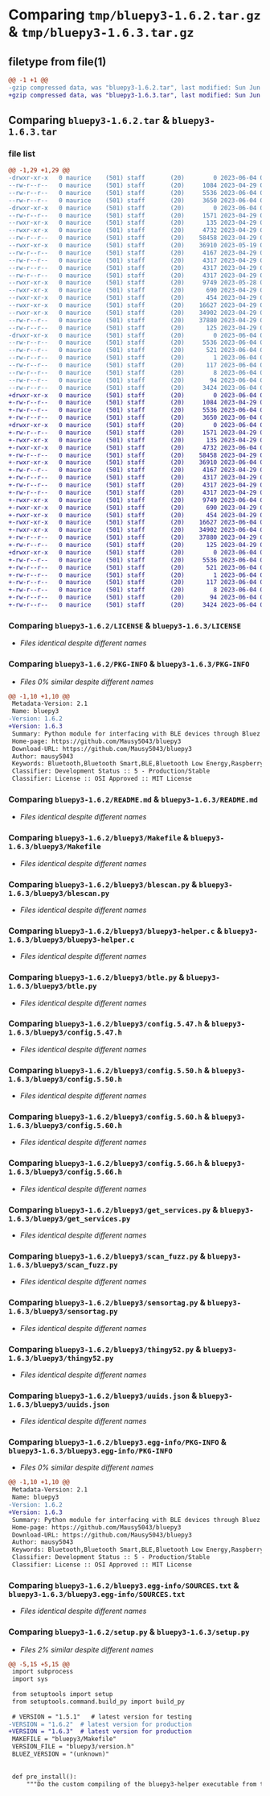 # Comparing `tmp/bluepy3-1.6.2.tar.gz` & `tmp/bluepy3-1.6.3.tar.gz`

## filetype from file(1)

```diff
@@ -1 +1 @@
-gzip compressed data, was "bluepy3-1.6.2.tar", last modified: Sun Jun  4 08:20:43 2023, max compression
+gzip compressed data, was "bluepy3-1.6.3.tar", last modified: Sun Jun  4 09:14:23 2023, max compression
```

## Comparing `bluepy3-1.6.2.tar` & `bluepy3-1.6.3.tar`

### file list

```diff
@@ -1,29 +1,29 @@
-drwxr-xr-x   0 maurice    (501) staff       (20)        0 2023-06-04 08:20:43.102784 bluepy3-1.6.2/
--rw-r--r--   0 maurice    (501) staff       (20)     1084 2023-04-29 09:30:37.000000 bluepy3-1.6.2/LICENSE
--rw-r--r--   0 maurice    (501) staff       (20)     5536 2023-06-04 08:20:43.102864 bluepy3-1.6.2/PKG-INFO
--rw-r--r--   0 maurice    (501) staff       (20)     3650 2023-06-04 07:33:33.000000 bluepy3-1.6.2/README.md
-drwxr-xr-x   0 maurice    (501) staff       (20)        0 2023-06-04 08:20:43.102011 bluepy3-1.6.2/bluepy3/
--rw-r--r--   0 maurice    (501) staff       (20)     1571 2023-04-29 09:30:37.000000 bluepy3-1.6.2/bluepy3/Makefile
--rwxr-xr-x   0 maurice    (501) staff       (20)      135 2023-04-29 09:30:37.000000 bluepy3-1.6.2/bluepy3/__init__.py
--rwxr-xr-x   0 maurice    (501) staff       (20)     4732 2023-04-29 09:33:24.000000 bluepy3-1.6.2/bluepy3/blescan.py
--rw-r--r--   0 maurice    (501) staff       (20)    58458 2023-04-29 09:30:37.000000 bluepy3-1.6.2/bluepy3/bluepy3-helper.c
--rwxr-xr-x   0 maurice    (501) staff       (20)    36910 2023-05-19 05:34:25.000000 bluepy3-1.6.2/bluepy3/btle.py
--rw-r--r--   0 maurice    (501) staff       (20)     4167 2023-04-29 09:30:37.000000 bluepy3-1.6.2/bluepy3/config.5.47.h
--rw-r--r--   0 maurice    (501) staff       (20)     4317 2023-04-29 09:30:37.000000 bluepy3-1.6.2/bluepy3/config.5.50.h
--rw-r--r--   0 maurice    (501) staff       (20)     4317 2023-04-29 09:30:37.000000 bluepy3-1.6.2/bluepy3/config.5.60.h
--rw-r--r--   0 maurice    (501) staff       (20)     4317 2023-04-29 09:30:37.000000 bluepy3-1.6.2/bluepy3/config.5.66.h
--rwxr-xr-x   0 maurice    (501) staff       (20)     9749 2023-05-28 05:30:47.000000 bluepy3-1.6.2/bluepy3/get_services.py
--rwxr-xr-x   0 maurice    (501) staff       (20)      690 2023-04-29 09:30:37.000000 bluepy3-1.6.2/bluepy3/scan_fuzz.py
--rwxr-xr-x   0 maurice    (501) staff       (20)      454 2023-04-29 09:30:37.000000 bluepy3-1.6.2/bluepy3/scanner.py
--rwxr-xr-x   0 maurice    (501) staff       (20)    16627 2023-04-29 09:30:37.000000 bluepy3-1.6.2/bluepy3/sensortag.py
--rwxr-xr-x   0 maurice    (501) staff       (20)    34902 2023-04-29 09:30:37.000000 bluepy3-1.6.2/bluepy3/thingy52.py
--rw-r--r--   0 maurice    (501) staff       (20)    37880 2023-04-29 09:30:37.000000 bluepy3-1.6.2/bluepy3/uuids.json
--rw-r--r--   0 maurice    (501) staff       (20)      125 2023-04-29 09:30:37.000000 bluepy3-1.6.2/bluepy3/version.h
-drwxr-xr-x   0 maurice    (501) staff       (20)        0 2023-06-04 08:20:43.102672 bluepy3-1.6.2/bluepy3.egg-info/
--rw-r--r--   0 maurice    (501) staff       (20)     5536 2023-06-04 08:20:43.000000 bluepy3-1.6.2/bluepy3.egg-info/PKG-INFO
--rw-r--r--   0 maurice    (501) staff       (20)      521 2023-06-04 08:20:43.000000 bluepy3-1.6.2/bluepy3.egg-info/SOURCES.txt
--rw-r--r--   0 maurice    (501) staff       (20)        1 2023-06-04 08:20:43.000000 bluepy3-1.6.2/bluepy3.egg-info/dependency_links.txt
--rw-r--r--   0 maurice    (501) staff       (20)      117 2023-06-04 08:20:43.000000 bluepy3-1.6.2/bluepy3.egg-info/entry_points.txt
--rw-r--r--   0 maurice    (501) staff       (20)        8 2023-06-04 08:20:43.000000 bluepy3-1.6.2/bluepy3.egg-info/top_level.txt
--rw-r--r--   0 maurice    (501) staff       (20)       94 2023-06-04 08:20:43.103080 bluepy3-1.6.2/setup.cfg
--rw-r--r--   0 maurice    (501) staff       (20)     3424 2023-06-04 08:20:15.000000 bluepy3-1.6.2/setup.py
+drwxr-xr-x   0 maurice    (501) staff       (20)        0 2023-06-04 09:14:23.539191 bluepy3-1.6.3/
+-rw-r--r--   0 maurice    (501) staff       (20)     1084 2023-04-29 09:30:37.000000 bluepy3-1.6.3/LICENSE
+-rw-r--r--   0 maurice    (501) staff       (20)     5536 2023-06-04 09:14:23.539261 bluepy3-1.6.3/PKG-INFO
+-rw-r--r--   0 maurice    (501) staff       (20)     3650 2023-06-04 07:33:33.000000 bluepy3-1.6.3/README.md
+drwxr-xr-x   0 maurice    (501) staff       (20)        0 2023-06-04 09:14:23.538346 bluepy3-1.6.3/bluepy3/
+-rw-r--r--   0 maurice    (501) staff       (20)     1571 2023-04-29 09:30:37.000000 bluepy3-1.6.3/bluepy3/Makefile
+-rwxr-xr-x   0 maurice    (501) staff       (20)      135 2023-04-29 09:30:37.000000 bluepy3-1.6.3/bluepy3/__init__.py
+-rwxr-xr-x   0 maurice    (501) staff       (20)     4732 2023-06-04 08:43:19.000000 bluepy3-1.6.3/bluepy3/blescan.py
+-rw-r--r--   0 maurice    (501) staff       (20)    58458 2023-04-29 09:30:37.000000 bluepy3-1.6.3/bluepy3/bluepy3-helper.c
+-rwxr-xr-x   0 maurice    (501) staff       (20)    36910 2023-06-04 08:43:37.000000 bluepy3-1.6.3/bluepy3/btle.py
+-rw-r--r--   0 maurice    (501) staff       (20)     4167 2023-04-29 09:30:37.000000 bluepy3-1.6.3/bluepy3/config.5.47.h
+-rw-r--r--   0 maurice    (501) staff       (20)     4317 2023-04-29 09:30:37.000000 bluepy3-1.6.3/bluepy3/config.5.50.h
+-rw-r--r--   0 maurice    (501) staff       (20)     4317 2023-04-29 09:30:37.000000 bluepy3-1.6.3/bluepy3/config.5.60.h
+-rw-r--r--   0 maurice    (501) staff       (20)     4317 2023-04-29 09:30:37.000000 bluepy3-1.6.3/bluepy3/config.5.66.h
+-rwxr-xr-x   0 maurice    (501) staff       (20)     9749 2023-06-04 08:43:19.000000 bluepy3-1.6.3/bluepy3/get_services.py
+-rwxr-xr-x   0 maurice    (501) staff       (20)      690 2023-04-29 09:30:37.000000 bluepy3-1.6.3/bluepy3/scan_fuzz.py
+-rwxr-xr-x   0 maurice    (501) staff       (20)      454 2023-04-29 09:30:37.000000 bluepy3-1.6.3/bluepy3/scanner.py
+-rwxr-xr-x   0 maurice    (501) staff       (20)    16627 2023-06-04 08:43:19.000000 bluepy3-1.6.3/bluepy3/sensortag.py
+-rwxr-xr-x   0 maurice    (501) staff       (20)    34902 2023-06-04 08:43:19.000000 bluepy3-1.6.3/bluepy3/thingy52.py
+-rw-r--r--   0 maurice    (501) staff       (20)    37880 2023-04-29 09:30:37.000000 bluepy3-1.6.3/bluepy3/uuids.json
+-rw-r--r--   0 maurice    (501) staff       (20)      125 2023-04-29 09:30:37.000000 bluepy3-1.6.3/bluepy3/version.h
+drwxr-xr-x   0 maurice    (501) staff       (20)        0 2023-06-04 09:14:23.539071 bluepy3-1.6.3/bluepy3.egg-info/
+-rw-r--r--   0 maurice    (501) staff       (20)     5536 2023-06-04 09:14:23.000000 bluepy3-1.6.3/bluepy3.egg-info/PKG-INFO
+-rw-r--r--   0 maurice    (501) staff       (20)      521 2023-06-04 09:14:23.000000 bluepy3-1.6.3/bluepy3.egg-info/SOURCES.txt
+-rw-r--r--   0 maurice    (501) staff       (20)        1 2023-06-04 09:14:23.000000 bluepy3-1.6.3/bluepy3.egg-info/dependency_links.txt
+-rw-r--r--   0 maurice    (501) staff       (20)      117 2023-06-04 09:14:23.000000 bluepy3-1.6.3/bluepy3.egg-info/entry_points.txt
+-rw-r--r--   0 maurice    (501) staff       (20)        8 2023-06-04 09:14:23.000000 bluepy3-1.6.3/bluepy3.egg-info/top_level.txt
+-rw-r--r--   0 maurice    (501) staff       (20)       94 2023-06-04 09:14:23.539488 bluepy3-1.6.3/setup.cfg
+-rw-r--r--   0 maurice    (501) staff       (20)     3424 2023-06-04 09:14:02.000000 bluepy3-1.6.3/setup.py
```

### Comparing `bluepy3-1.6.2/LICENSE` & `bluepy3-1.6.3/LICENSE`

 * *Files identical despite different names*

### Comparing `bluepy3-1.6.2/PKG-INFO` & `bluepy3-1.6.3/PKG-INFO`

 * *Files 0% similar despite different names*

```diff
@@ -1,10 +1,10 @@
 Metadata-Version: 2.1
 Name: bluepy3
-Version: 1.6.2
+Version: 1.6.3
 Summary: Python module for interfacing with BLE devices through Bluez
 Home-page: https://github.com/Mausy5043/bluepy3
 Download-URL: https://github.com/Mausy5043/bluepy3
 Author: mausy5043
 Keywords: Bluetooth,Bluetooth Smart,BLE,Bluetooth Low Energy,Raspberry Pi
 Classifier: Development Status :: 5 - Production/Stable
 Classifier: License :: OSI Approved :: MIT License
```

### Comparing `bluepy3-1.6.2/README.md` & `bluepy3-1.6.3/README.md`

 * *Files identical despite different names*

### Comparing `bluepy3-1.6.2/bluepy3/Makefile` & `bluepy3-1.6.3/bluepy3/Makefile`

 * *Files identical despite different names*

### Comparing `bluepy3-1.6.2/bluepy3/blescan.py` & `bluepy3-1.6.3/bluepy3/blescan.py`

 * *Files identical despite different names*

### Comparing `bluepy3-1.6.2/bluepy3/bluepy3-helper.c` & `bluepy3-1.6.3/bluepy3/bluepy3-helper.c`

 * *Files identical despite different names*

### Comparing `bluepy3-1.6.2/bluepy3/btle.py` & `bluepy3-1.6.3/bluepy3/btle.py`

 * *Files identical despite different names*

### Comparing `bluepy3-1.6.2/bluepy3/config.5.47.h` & `bluepy3-1.6.3/bluepy3/config.5.47.h`

 * *Files identical despite different names*

### Comparing `bluepy3-1.6.2/bluepy3/config.5.50.h` & `bluepy3-1.6.3/bluepy3/config.5.50.h`

 * *Files identical despite different names*

### Comparing `bluepy3-1.6.2/bluepy3/config.5.60.h` & `bluepy3-1.6.3/bluepy3/config.5.60.h`

 * *Files identical despite different names*

### Comparing `bluepy3-1.6.2/bluepy3/config.5.66.h` & `bluepy3-1.6.3/bluepy3/config.5.66.h`

 * *Files identical despite different names*

### Comparing `bluepy3-1.6.2/bluepy3/get_services.py` & `bluepy3-1.6.3/bluepy3/get_services.py`

 * *Files identical despite different names*

### Comparing `bluepy3-1.6.2/bluepy3/scan_fuzz.py` & `bluepy3-1.6.3/bluepy3/scan_fuzz.py`

 * *Files identical despite different names*

### Comparing `bluepy3-1.6.2/bluepy3/sensortag.py` & `bluepy3-1.6.3/bluepy3/sensortag.py`

 * *Files identical despite different names*

### Comparing `bluepy3-1.6.2/bluepy3/thingy52.py` & `bluepy3-1.6.3/bluepy3/thingy52.py`

 * *Files identical despite different names*

### Comparing `bluepy3-1.6.2/bluepy3/uuids.json` & `bluepy3-1.6.3/bluepy3/uuids.json`

 * *Files identical despite different names*

### Comparing `bluepy3-1.6.2/bluepy3.egg-info/PKG-INFO` & `bluepy3-1.6.3/bluepy3.egg-info/PKG-INFO`

 * *Files 0% similar despite different names*

```diff
@@ -1,10 +1,10 @@
 Metadata-Version: 2.1
 Name: bluepy3
-Version: 1.6.2
+Version: 1.6.3
 Summary: Python module for interfacing with BLE devices through Bluez
 Home-page: https://github.com/Mausy5043/bluepy3
 Download-URL: https://github.com/Mausy5043/bluepy3
 Author: mausy5043
 Keywords: Bluetooth,Bluetooth Smart,BLE,Bluetooth Low Energy,Raspberry Pi
 Classifier: Development Status :: 5 - Production/Stable
 Classifier: License :: OSI Approved :: MIT License
```

### Comparing `bluepy3-1.6.2/bluepy3.egg-info/SOURCES.txt` & `bluepy3-1.6.3/bluepy3.egg-info/SOURCES.txt`

 * *Files identical despite different names*

### Comparing `bluepy3-1.6.2/setup.py` & `bluepy3-1.6.3/setup.py`

 * *Files 2% similar despite different names*

```diff
@@ -5,15 +5,15 @@
 import subprocess
 import sys
 
 from setuptools import setup
 from setuptools.command.build_py import build_py
 
 # VERSION = "1.5.1"   # latest version for testing
-VERSION = "1.6.2"  # latest version for production
+VERSION = "1.6.3"  # latest version for production
 MAKEFILE = "bluepy3/Makefile"
 VERSION_FILE = "bluepy3/version.h"
 BLUEZ_VERSION = "(unknown)"
 
 
 def pre_install():
     """Do the custom compiling of the bluepy3-helper executable from the makefile"""
```

